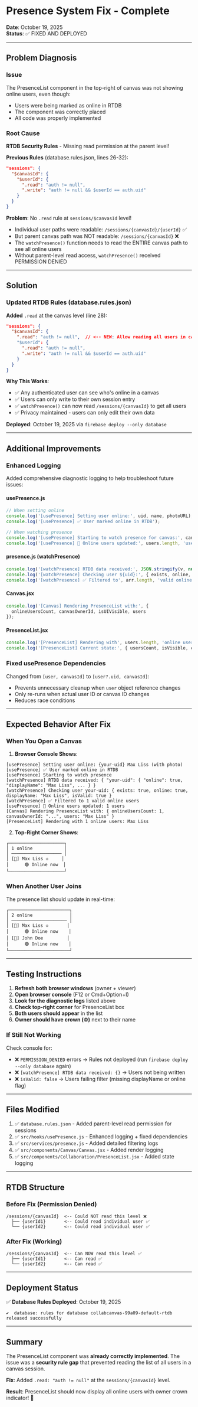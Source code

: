 # Presence System Fix - Complete

**Date**: October 19, 2025  
**Status**: ✅ FIXED AND DEPLOYED

---

## Problem Diagnosis

### Issue
The PresenceList component in the top-right of canvas was not showing online users, even though:
- Users were being marked as online in RTDB
- The component was correctly placed
- All code was properly implemented

### Root Cause
**RTDB Security Rules** - Missing read permission at the parent level!

**Previous Rules** (database.rules.json, lines 26-32):
```json
"sessions": {
  "$canvasId": {
    "$userId": {
      ".read": "auth != null",
      ".write": "auth != null && $userId == auth.uid"
    }
  }
}
```

**Problem**: No `.read` rule at `sessions/$canvasId` level!
- Individual user paths were readable: `/sessions/{canvasId}/{userId}` ✅
- But parent canvas path was NOT readable: `/sessions/{canvasId}` ❌
- The `watchPresence()` function needs to read the ENTIRE canvas path to see all online users
- Without parent-level read access, `watchPresence()` received PERMISSION DENIED

---

## Solution

### Updated RTDB Rules (database.rules.json)

**Added** `.read` at the canvas level (line 28):
```json
"sessions": {
  "$canvasId": {
    ".read": "auth != null",  // <-- NEW: Allow reading all users in canvas
    "$userId": {
      ".read": "auth != null",
      ".write": "auth != null && $userId == auth.uid"
    }
  }
}
```

**Why This Works**:
- ✅ Any authenticated user can see who's online in a canvas
- ✅ Users can only write to their own session entry
- ✅ `watchPresence()` can now read `/sessions/{canvasId}` to get all users
- ✅ Privacy maintained - users can only edit their own data

**Deployed**: October 19, 2025 via `firebase deploy --only database`

---

## Additional Improvements

### Enhanced Logging

Added comprehensive diagnostic logging to help troubleshoot future issues:

#### usePresence.js
```javascript
// When setting online
console.log('[usePresence] Setting user online:', uid, name, photoURL);
console.log('[usePresence] ✅ User marked online in RTDB');

// When watching presence
console.log('[usePresence] Starting to watch presence for canvas:', canvasId);
console.log('[usePresence] 👥 Online users updated:', users.length, 'users');
```

#### presence.js (watchPresence)
```javascript
console.log('[watchPresence] RTDB data received:', JSON.stringify(v, null, 2));
console.log('[watchPresence] Checking user ${uid}:', { exists, online, displayName, isValid });
console.log('[watchPresence] ✅ Filtered to', arr.length, 'valid online users');
```

#### Canvas.jsx
```javascript
console.log('[Canvas] Rendering PresenceList with:', { 
  onlineUsersCount, canvasOwnerId, isUIVisible, users
});
```

#### PresenceList.jsx
```javascript
console.log('[PresenceList] Rendering with', users.length, 'online users:', names);
console.log('[PresenceList] Current state:', { usersCount, isVisible, canvasOwnerId, users });
```

### Fixed usePresence Dependencies

Changed from `[user, canvasId]` to `[user?.uid, canvasId]`:
- Prevents unnecessary cleanup when `user` object reference changes
- Only re-runs when actual user ID or canvas ID changes
- Reduces race conditions

---

## Expected Behavior After Fix

### When You Open a Canvas

1. **Browser Console Shows**:
```
[usePresence] Setting user online: {your-uid} Max Liss (with photo)
[usePresence] ✅ User marked online in RTDB
[usePresence] Starting to watch presence
[watchPresence] RTDB data received: { "your-uid": { "online": true, "displayName": "Max Liss", ... } }
[watchPresence] Checking user your-uid: { exists: true, online: true, displayName: "Max Liss", isValid: true }
[watchPresence] ✅ Filtered to 1 valid online users
[usePresence] 👥 Online users updated: 1 users
[Canvas] Rendering PresenceList with: { onlineUsersCount: 1, canvasOwnerId: "...", users: "Max Liss" }
[PresenceList] Rendering with 1 online users: Max Liss
```

2. **Top-Right Corner Shows**:
```
┌─────────────────────┐
│ 1 online            │
│ ─────────────────── │
│ [👤] Max Liss ♔     │
│      🟢 Online now  │
└─────────────────────┘
```

### When Another User Joins

The presence list should update in real-time:
```
┌───────────────────────┐
│ 2 online              │
│ ───────────────────── │
│ [👤] Max Liss ♔       │
│      🟢 Online now    │
│ [👤] John Doe         │
│      🟢 Online now    │
└───────────────────────┘
```

---

## Testing Instructions

1. **Refresh both browser windows** (owner + viewer)
2. **Open browser console** (F12 or Cmd+Option+I)
3. **Look for the diagnostic logs** listed above
4. **Check top-right corner** for PresenceList box
5. **Both users should appear** in the list
6. **Owner should have crown (♔)** next to their name

### If Still Not Working

Check console for:
- ❌ `PERMISSION_DENIED` errors → Rules not deployed (run `firebase deploy --only database` again)
- ❌ `[watchPresence] RTDB data received: {}` → Users not being written
- ❌ `isValid: false` → Users failing filter (missing displayName or online flag)

---

## Files Modified

1. ✅ `database.rules.json` - Added parent-level read permission for sessions
2. ✅ `src/hooks/usePresence.js` - Enhanced logging + fixed dependencies
3. ✅ `src/services/presence.js` - Added detailed filtering logs
4. ✅ `src/components/Canvas/Canvas.jsx` - Added render logging
5. ✅ `src/components/Collaboration/PresenceList.jsx` - Added state logging

---

## RTDB Structure

### Before Fix (Permission Denied)
```
/sessions/{canvasId}  <-- Could NOT read this level ❌
  ├── {userId1}       <-- Could read individual user ✅
  └── {userId2}       <-- Could read individual user ✅
```

### After Fix (Working)
```
/sessions/{canvasId}  <-- Can NOW read this level ✅
  ├── {userId1}       <-- Can read ✅
  └── {userId2}       <-- Can read ✅
```

---

## Deployment Status

✅ **Database Rules Deployed**: October 19, 2025
```
✔  database: rules for database collabcanvas-99a09-default-rtdb released successfully
```

---

## Summary

The PresenceList component was **already correctly implemented**. The issue was a **security rule gap** that prevented reading the list of all users in a canvas session.

**Fix**: Added `.read: "auth != null"` at the `sessions/{canvasId}` level.

**Result**: PresenceList should now display all online users with owner crown indicator! 🎯

